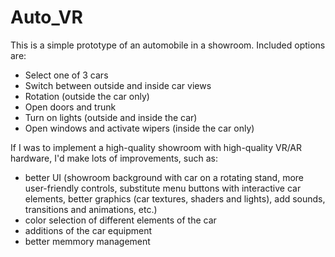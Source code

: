 # Auto_VR

 This is a simple prototype of an automobile in a showroom.
 Included options are:
- Select one of 3 cars
- Switch between outside and inside car views
- Rotation (outside the car only)
- Open doors and trunk
- Turn on lights (outside and inside the car)
- Open windows and activate wipers (inside the car only)

 If I was to implement a high-quality showroom with high-quality VR/AR hardware, I'd make lots of improvements, such as:
- better UI (showroom background with car on a rotating stand, more user-friendly controls, substitute menu buttons with interactive car elements, better graphics (car textures, shaders and lights), add sounds, transitions and animations, etc.)
- color selection of different elements of the car
- additions of the car equipment
- better memmory management